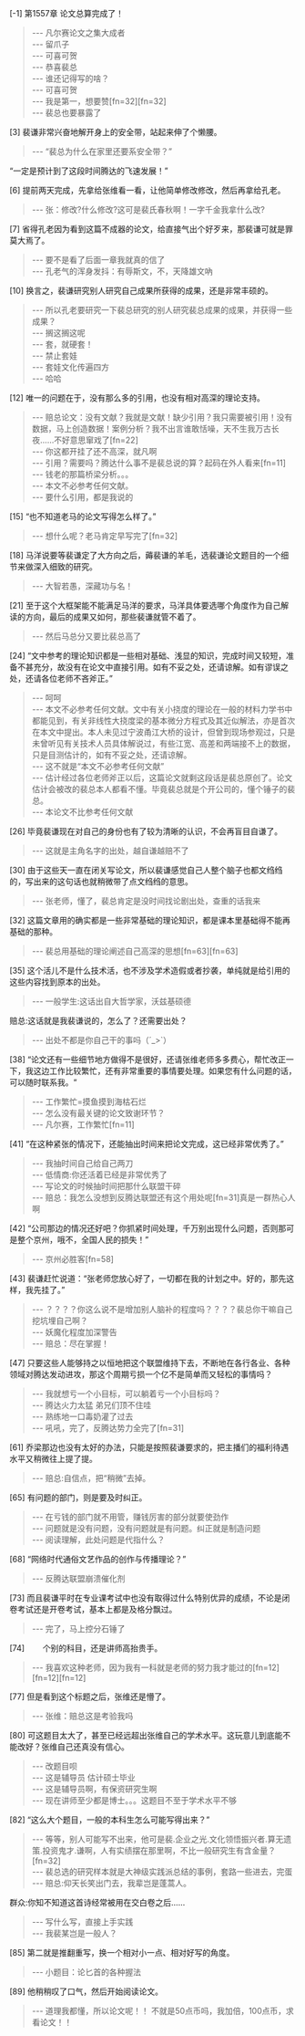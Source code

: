 
[-1] 第1557章 论文总算完成了！
>--- 凡尔赛论文之集大成者<br>
>--- 留爪子<br>
>--- 可喜可贺<br>
>--- 恭喜裴总<br>
>--- 谁还记得写的啥？<br>
>--- 可喜可贺<br>
>--- 我是第一，想要赞[fn=32][fn=32]<br>
>--- 裴总也要暴露了<br>

[3] 裴谦非常兴奋地解开身上的安全带，站起来伸了个懒腰。
>--- “裴总为什么在家里还要系安全带？”

“一定是预计到了这段时间腾达的飞速发展！”<br>

[6] 提前两天完成，先拿给张维看一看，让他简单修改修改，然后再拿给孔老。
>--- 张：修改?什么修改?这可是裴氏春秋啊！一字千金我拿什么改?<br>

[7] 省得孔老因为看到这篇不成器的论文，给直接气出个好歹来，那裴谦可就是罪莫大焉了。
>--- 要不是看了后面一章我就真的信了<br>
>--- 孔老气的浑身发抖：有辱斯文，不，天降雄文吶<br>

[10] 换言之，裴谦研究别人研究自己成果所获得的成果，还是非常丰硕的。
>--- 所以孔老要研究一下裴总研究的别人研究裴总成果的成果，并获得一些成果？<br>
>--- 搁这搁这呢<br>
>--- 套，就硬套！<br>
>--- 禁止套娃<br>
>--- 套娃文化传遍四方<br>
>--- 哈哈<br>

[12] 唯一的问题在于，没有那么多的引用，也没有相对高深的理论支持。
>--- 赔总论文：没有文献？我就是文献！缺少引用？我只需要被引用！没有数据，马上创造数据！案例分析？我不出言谁敢恬噪，天不生我万古长夜……不好意思窜戏了[fn=22]<br>
>--- 你这都开挂了还不高深，就凡啊<br>
>--- 引用？需要吗？腾达什么事不是裴总说的算？起码在外人看来[fn=11]<br>
>--- 钱老的那篇桥梁分析。。。<br>
>--- 本文不必参考任何文献。<br>
>--- 要什么引用，都是我说的<br>

[15] “也不知道老马的论文写得怎么样了。”
>--- 想什么呢？老马肯定早写完了[fn=32]<br>

[18] 马洋说要等裴谦定了大方向之后，薅裴谦的羊毛，选裴谦论文题目的一个细节来做深入细致的研究。
>--- 大智若愚，深藏功与名！<br>

[21] 至于这个大框架能不能满足马洋的要求，马洋具体要选哪个角度作为自己解读的方向，最后的成果又如何，那些裴谦就管不着了。
>--- 然后马总分又要比裴总高了<br>

[24] “文中参考的理论知识都是一些相对基础、浅显的知识，完成时间又较短，准备不甚充分，故没有在论文中直接引用。如有不妥之处，还请谅解。如有谬误之处，还请各位老师不吝斧正。”
>--- 呵呵<br>
>--- 本文不必参考任何文献。文中有关小挠度的理论在一般的材料力学书中都能见到，有关非线性大挠度梁的基本微分方程式及其近似解法，亦是首次在本文中提出。本人未见过宁波甬江大桥的设计，但曾到现场参观过，只是未曾听见有关技术人员具体解说过，有些江宽、高差和两端接不上的数据，只是目测估计的，如有不妥之处，还请谅解。<br>
>--- 这不就是“本文不必参考任何文献”<br>
>--- 估计经过各位老师斧正以后，这篇论文就剩这段话是裴总原创了。论文估计会被改的裴总本人都看不懂。毕竟裴总就是个开公司的，懂个锤子的裴总。<br>
>--- 本论文不比参考任何文献<br>

[26] 毕竟裴谦现在对自己的身份也有了较为清晰的认识，不会再盲目自谦了。
>--- 这就是主角名字的出处，越自谦越赔不了<br>

[30] 由于这些天一直在闭关写论文，所以裴谦感觉自己人整个脑子也都文绉绉的，写出来的这句话也就稍微带了点文绉绉的意思。
>--- 张老师，懂了，裴总肯定是没时间找论剧出处，查重的话我来<br>

[32] 这篇文章用的确实都是一些非常基础的理论知识，都是课本里基础得不能再基础的那种。
>--- 裴总用基础的理论阐述自己高深的思想[fn=63][fn=63]<br>

[35] 这个活儿不是什么技术活，也不涉及学术造假或者抄袭，单纯就是给引用的这些内容找到原本的出处。
>--- 一般学生:这话出自大哲学家，沃兹基硕德

赔总:这话就是我裴谦说的，怎么了？还需要出处？<br>
>--- 出处不都是你自己干的事吗（´_>`）<br>

[38] “论文还有一些细节地方做得不是很好，还请张维老师多多费心，帮忙改正一下，我这边工作比较繁忙，还有非常重要的事情要处理。如果您有什么问题的话，可以随时联系我。“
>--- 工作繁忙=摸鱼摸到海枯石烂<br>
>--- 怎么没有最关键的论文致谢环节？<br>
>--- 凡尔赛，工作繁忙[fn=11]<br>

[41] “在这种紧张的情况下，还能抽出时间来把论文完成，这已经非常优秀了。”
>--- 我抽时间自己给自己两刀<br>
>--- 低情商:你还活着已经是非常优秀了<br>
>--- 写论文的时候抽时间把那什么联盟干碎<br>
>--- 赔总：我怎么没想到反腾达联盟还有这个用处呢[fn=31]真是一群热心人啊<br>

[42] “公司那边的情况还好吧？你抓紧时间处理，千万别出现什么问题，否则那可是整个京州，哦不，全国人民的损失！”
>--- 京州必胜客[fn=58]<br>

[43] 裴谦赶忙说道：“张老师您放心好了，一切都在我的计划之中。好的，那先这样，我先挂了。”
>--- ？？？？你这么说不是增加别人脑补的程度吗？？？？裴总你干嘛自己挖坑埋自己啊？<br>
>--- 妖魔化程度加深警告<br>
>--- 赔总：尽在掌握！<br>

[47] 只要这些人能够持之以恒地把这个联盟维持下去，不断地在各行各业、各种领域对腾达发动进攻，那这个周期亏损一个亿不是简单而又轻松的事情吗？
>--- 我就想亏一个小目标，可以躺着亏一个小目标吗？<br>
>--- 腾达火力太猛 弟兄们顶不住哇<br>
>--- 熟练地一口毒奶灌了过去<br>
>--- 吼吼，完了，反腾达势力全完了[fn=31]<br>

[61] 乔梁那边也没有太好的办法，只能是按照裴谦要求的，把主播们的福利待遇水平又稍微往上提了提。
>--- 赔总:自信点，把“稍微”去掉。<br>

[65] 有问题的部门，则是要及时纠正。
>--- 在亏钱的部门就不用管，赚钱厉害的部分就要使劲作<br>
>--- 问题就是没有问题，没有问题就是有问题。纠正就是制造问题<br>
>--- 阅读理解，此处问题是代指什么？<br>

[68] “网络时代通俗文艺作品的创作与传播理论？”
>--- 反腾达联盟崩溃催化剂<br>

[73] 而且裴谦平时在专业课考试中也没有取得过什么特别优异的成绩，不论是闭卷考试还是开卷考试，基本上都是及格分飘过。
>--- 完了，马上控分石锤了<br>

[74] 　　个别的科目，还是讲师高抬贵手。
>--- 我喜欢这种老师，因为我有一科就是老师的努力我才能过的[fn=12][fn=12][fn=12]<br>

[77] 但是看到这个标题之后，张维还是懵了。
>--- 张维：赔总这是考验我吗<br>

[80] 可这题目太大了，甚至已经远超出张维自己的学术水平。这玩意儿到底能不能改好？张维自己还真没有信心。
>--- 改题目呗<br>
>--- 这是辅导员 估计硕士毕业<br>
>--- 这是辅导员啊，有保资研究生啊<br>
>--- 现在讲师至少都是博士。。。这题目不至于学术水平不够<br>

[82] “这么大个题目，一般的本科生怎么可能写得出来？”
>--- 等等，别人可能写不出来，他可是裴.企业之光.文化领悟振兴者.算无遗策.投资鬼才.谦啊，人有实绩摆在那里啊，不比一般研究生有含金量？[fn=32]<br>
>--- 裴总选的研究样本就是大神级实践派总结的事例，套路一些进去，完蛋<br>
>--- 赔总:仰天长笑出门去，我辈岂是蓬蒿人。

群众:你知不知道这首诗经常被用在交白卷之后……<br>
>--- 写什么写，直接上手实践<br>
>--- 我裴某岂是一般人？<br>

[85] 第二就是推翻重写，换一个相对小一点、相对好写的角度。
>--- 小题目：论匕首的各种握法<br>

[89] 他稍稍叹了口气，然后开始阅读论文。
>--- 道理我都懂，所以论文呢！！
不就是50点币吗，我加倍，100点币，求看论文！！<br>
